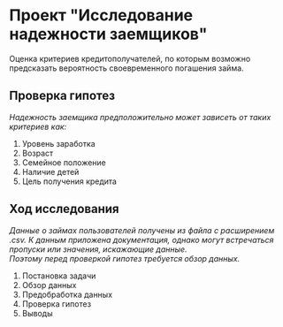 # Проект "Исследование надежности заемщиков"
  
Оценка критериев кредитополучателей, по которым возможно предсказать вероятность своевременного погашения займа.
  
## Проверка гипотез
  
*Надежность заемщика предположительно может зависеть от таких критериев как:*
  
1. Уровень заработка
2. Возраст
3. Семейное положение
4. Наличие детей
5. Цель получения кредита
    
## Ход исследования
  
*Данные о займах пользователей получены из файла с расширением .csv. 
К данным приложена документация, однако могут встречаться пропуски или значения, искажающие данные.  
Поэтому перед проверкой гипотез требуется обзор данных.*
  
1. Постановка задачи
2. Обзор данных
3. Предобработка данных
4. Проверка гипотез
5. Выводы

